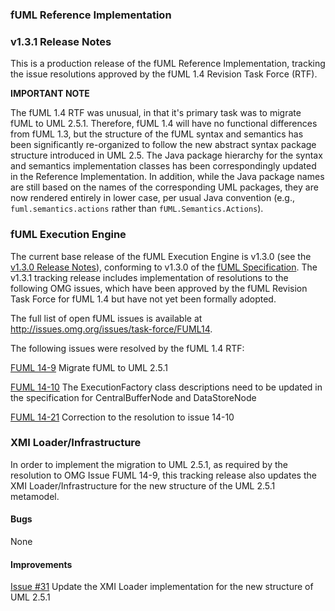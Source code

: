 ### fUML Reference Implementation
### v1.3.1 Release Notes

This is a production release of the fUML Reference Implementation, tracking the issue resolutions approved by 
the fUML 1.4 Revision Task Force (RTF).

**IMPORTANT NOTE**

The fUML 1.4 RTF was unusual, in that it's primary task was to migrate fUML to UML 2.5.1. Therefore, fUML 1.4 
will have no functional differences from fUML 1.3, but the structure of the fUML syntax and semantics has been
significantly re-organized to follow the new abstract syntax package structure introduced in UML 2.5.
The Java package hierarchy for the syntax and semantics implementation classes has been correspondingly updated
in the Reference Implementation. In addition, while the Java package names are still based on the names of the 
corresponding UML packages, they are now rendered entirely in lower case, per usual Java convention (e.g., 
`fuml.semantics.actions` rather than `fUML.Semantics.Actions`).

### fUML Execution Engine

The current base release of the fUML Execution Engine is v1.3.0 (see the [v1.3.0 Release Notes](./fUML-1.3.0.md)), 
conforming to v1.3.0 of the [fUML Specification](http://www.omg.org/spec/FUML/1.3.0).
The v1.3.1 tracking release includes implementation of resolutions to the following OMG issues, which have
been approved by the fUML Revision Task Force for fUML 1.4 but have not yet been
formally adopted.

The full list of open fUML issues is available at http://issues.omg.org/issues/task-force/FUML14.

The following issues were resolved by the fUML 1.4 RTF:

[FUML 14-9](http://issues.omg.org/issues/task-force/FUML14#issue-42353) Migrate fUML to UML 2.5.1

[FUML 14-10](http://issues.omg.org/issues/task-force/FUML14#issue-42655) The ExecutionFactory class descriptions need 
to be updated in the specification for CentralBufferNode and DataStoreNode

[FUML 14-21](http://issues.omg.org/issues/task-force/FUML14#issue-42985) Correction to the resolution to issue 14-10

### XMI Loader/Infrastructure

In order to implement the migration to UML 2.5.1, as required by the resolution to OMG Issue FUML 14-9, 
this tracking release also updates the XMI Loader/Infrastructure for the new structure of the UML 2.5.1 metamodel.

#### Bugs

None

#### Improvements

[Issue #31](https://github.com/ModelDriven/fUML-Reference-Implementation/issues/31) Update the XMI Loader implementation for the new structure of UML 2.5.1

